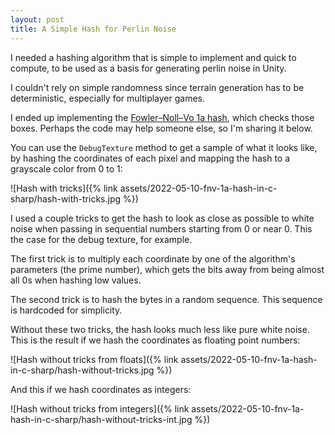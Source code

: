 ```yaml
---
layout: post
title: A Simple Hash for Perlin Noise
---
```


I needed a hashing algorithm that is simple to implement and quick to compute, to be used as a basis
for generating perlin noise in Unity.

I couldn't rely on simple randomness since terrain generation has to be deterministic, especially for multiplayer games.

I ended up implementing the [Fowler–Noll–Vo 1a hash](http://www.isthe.com/chongo/tech/comp/fnv/index.html), which checks those boxes. Perhaps the code may help someone else, so I'm sharing it below.

You can use the `DebugTexture` method to get a sample of what it looks like, by hashing the coordinates of each pixel and mapping the hash to a grayscale color from 0 to 1:

![Hash with tricks]({% link assets/2022-05-10-fnv-1a-hash-in-c-sharp/hash-with-tricks.jpg %})

I used a couple tricks to get the hash to look as close as possible to white noise when passing in sequential numbers starting from 0 or near 0. This the case for the debug texture, for example.

The first trick is to multiply each coordinate by one of the algorithm's parameters (the prime number), which gets the bits away from being almost all 0s when hashing low values.

The second trick is to hash the bytes in a random sequence. This sequence is hardcoded for simplicity.

Without these two tricks, the hash looks much less like pure white noise. This is the result if we hash the coordinates as floating point numbers:

![Hash without tricks from floats]({% link assets/2022-05-10-fnv-1a-hash-in-c-sharp/hash-without-tricks.jpg %})

And this if we hash coordinates as integers:

![Hash without tricks from integers]({% link assets/2022-05-10-fnv-1a-hash-in-c-sharp/hash-without-tricks-int.jpg %})

<script src="https://gist.github.com/marcospgp/ed991372f1c814eb21b8b248db258187.js"></script>
